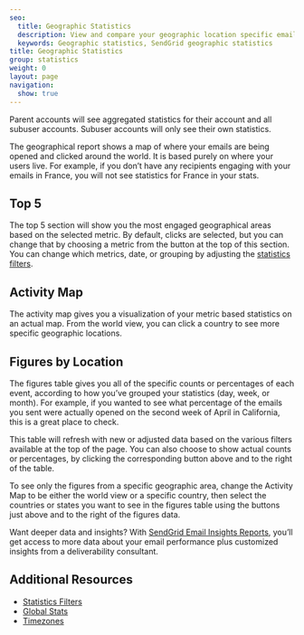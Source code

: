 ```yaml
---
seo:
  title: Geographic Statistics
  description: View and compare your geographic location specific email statistics.
  keywords: Geographic statistics, SendGrid geographic statistics
title: Geographic Statistics
group: statistics
weight: 0
layout: page
navigation:
  show: true
---
```


<call-out>

Parent accounts will see aggregated statistics for their account and all subuser accounts. Subuser accounts will only see their own statistics.

</call-out>

The geographical report shows a map of where your emails are being opened and clicked around the world. It is based purely on where your users live. For example, if you don’t have any recipients engaging with your emails in France, you will not see statistics for France in your stats.

## 	Top 5

The top 5 section will show you the most engaged geographical areas based on the selected metric. By default, clicks are selected, but you can change that by choosing a metric from the button at the top of this section. You can change which metrics, date, or grouping by adjusting the [statistics filters]({{root_url}}/ui/analytics-and-reporting/stats-overview/#statistics-filters).

## 	Activity Map

The activity map gives you a visualization of your metric based statistics on an actual map. From the world view, you can click a country to see more specific geographic locations.

## 	Figures by Location

The figures table gives you all of the specific counts or percentages of each event, according to how you’ve grouped your statistics (day, week, or month). For example, if you wanted to see what percentage of the emails you sent were actually opened on the second week of April in California, this is a great place to check.

This table will refresh with new or adjusted data based on the various filters available at the top of the page. You can also choose to show actual counts or percentages, by clicking the corresponding button above and to the right of the table.

To see only the figures from a specific geographic area, change the Activity Map to be either the world view or a specific country, then select the countries or states you want to see in the figures table using the buttons just above and to the right of the figures data.

<call-out>

Want deeper data and insights? With [SendGrid Email Insights Reports](https://go.sendgrid.com/Email-Insights-Reports.html?utm_source=docs), you’ll get access to more data about your email performance plus customized insights from a deliverability consultant.

</call-out>

## 	Additional Resources

- [Statistics Filters]({{root_url}}/ui/analytics-and-reporting/stats-overview/#statistics-filters)
- [Global Stats]({{root_url}}/API_Reference/Web_API_v3/Stats/global.html)
- [Timezones]({{root_url}}/glossary/timezone/)
